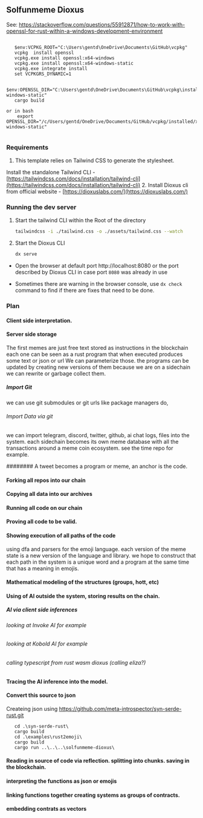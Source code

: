 ## Solfunmeme Dioxus 

See:
https://stackoverflow.com/questions/55912871/how-to-work-with-openssl-for-rust-within-a-windows-development-environment


```
   
   $env:VCPKG_ROOT="C:\Users\gentd\OneDrive\Documents\GitHub\vcpkg"
   vcpkg  install openssl 
   vcpkg.exe install openssl:x64-windows
   vcpkg.exe install openssl:x64-windows-static
   vcpkg.exe integrate install
   set VCPKGRS_DYNAMIC=1
  
   $env:OPENSSL_DIR="C:\Users\gentd\OneDrive\Documents\GitHub\vcpkg\installed\x64-windows-static"
   cargo build

or in bash
    export OPENSSL_DIR="/c/Users/gentd/OneDrive/Documents/GitHub/vcpkg/installed/x64-windows-static"
    
```



### Requirements
1. This template relies on Tailwind CSS to generate the stylesheet. 

Install the standalone Tailwind CLI - [https://tailwindcss.com/docs/installation/tailwind-cli](https://tailwindcss.com/docs/installation/tailwind-cli)
2. Install Dioxus cli from official website - [https://dioxuslabs.com/](https://dioxuslabs.com/)


### Running the dev server
1. Start the tailwind CLI within the Root of the directory
    ```sh
    tailwindcss -i ./tailwind.css -o ./assets/tailwind.css --watch
    ```
2. Start the Dioxus CLI
    ```sh
    dx serve
    ```

- Open the browser at default port http://localhost:8080 or the port described by Dioxus CLI in case port `8080` was already in use

- Sometimes there are warning in the browser console, use `dx check` command to find if there are fixes that need to be done.


### Plan

#### Client side interpretation.
#### Server side storage
The first memes are just free text stored as instructions in the blockchain
each one can be seen as a rust program that when executed produces some text or json or url
We can parameterize those. the programs can be updated by creating new versions of them
because we are on a sidechain we can rewrite or garbage collect them.

##### Import Git
we can use git submodules or git urls like package managers do,

###### Import Data via git
we can import telegram, discord, twitter, github, ai chat logs, files into the system.
each sidechain becomes its own meme database with all the transactions around a meme coin ecosystem.
see the time repo for example.

######## A tweet becomes a program or meme, 
an anchor is the code.

#### Forking all repos into our chain
#### Copying all data into our archives
#### Running all code on our chain
#### Proving all code to be valid.
#### Showing execution of all paths of the code
using dfa and parsers for the emoji language. 
each version of the meme state is a new version of the language and library.
we hope to construct that each path in the system is a unique word and a program at the same time that has a meaning in emojis.
#### Mathematical modeling of the structures (groups, hott, etc)
#### Using of AI outside the system, storing results on the chain.
##### AI via client side inferences
###### looking at Invoke AI for example
###### looking at Kobold AI for example
###### calling typescript from rust wasm dioxus (calling eliza?)
#### Tracing the AI inference into the model.


#### Convert this source to json
Createing json  using https://github.com/meta-introspector/syn-serde-rust.git

 ```
    cd .\syn-serde-rust\
    cargo build
    cd .\examples\rust2emoji\
    cargo build
    cargo run ..\..\..\solfunmeme-dioxus\
```

#### Reading in source of code via reflection. splitting into chunks. saving in the blockchain.
#### interpreting the functions as json or emojis
#### linking functions together creating systems as groups of contracts.
#### embedding contrats as vectors